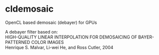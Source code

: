# cldemosaic
OpenCL based demosaic (debayer) for GPUs

A debayer filter based on:  
HIGH-QUALITY LINEAR INTERPOLATION FOR DEMOSAICING OF BAYER-PATTERNED COLOR IMAGES  
Henrique S. Malvar, Li-wei He, and Ross Cutler, 2004
